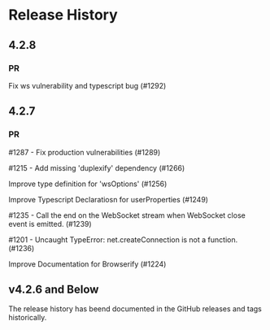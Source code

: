 # Release History

## 4.2.8

### PR

Fix ws vulnerability and typescript bug (#1292)

## 4.2.7

### PR

#1287 - Fix production vulnerabilities (#1289)

#1215 - Add missing 'duplexify' dependency (#1266)

Improve type definition for 'wsOptions' (#1256)

Improve Typescript Declaratiosn for userProperties (#1249)

#1235 - Call the end on the WebSocket stream when WebSocket close event is emitted. (#1239)

#1201 - Uncaught TypeError: net.createConnection is not a function. (#1236)

Improve Documentation for Browserify (#1224)

## v4.2.6 and Below

The release history has beend documented in the GitHub releases and tags historically. 